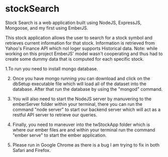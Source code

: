 # stockSearch

Stock Search is a web application built using NodeJS, ExpressJS, Mongoose, and my first using EmberJS.

This stock application allows the user to search for a stock symbol and retrieves current information for that stock.
Information is retrieved from Yahoo's Finance API which nol loger supports Historical data.
Note: while working on this project EmberJS' model wasn't cooperating and thus had to create some dummy data that is computed for each specific stock.

1.To run you need to install mongo database.

2. Once you have mongo running you can download and click on the dbSetup executable file which will load all of the dataset into the database. After that run the database by using the "mongod" command.

3. You will also need to start the NodeJS server by manuvering to the emberServer folder within your terminal, there you can run the command "node server" to start our backend server which will act as a restful API server to retrieve our queries.

4. Finally, you need to maneuver into the twStockApp folder which is where our ember files are and within your terminal run the command "ember serve" to start the ember application.

6. Please run in Google Chrome as there is a bug I am trying to fix in both Safari and Firefox.

